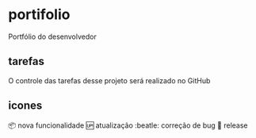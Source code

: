 # portifolio
Portfólio do desenvolvedor

## tarefas
O controle das tarefas desse projeto será realizado no GitHub

## icones

:package: nova funcionalidade
:up: atualização
:beatle: correção de bug
:checkered_flag: release